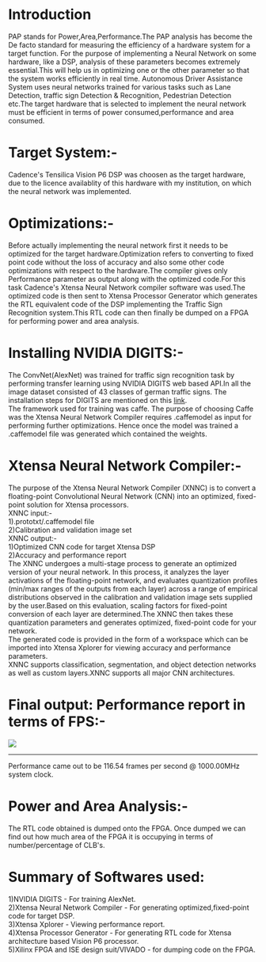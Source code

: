 # Introduction
PAP stands for Power,Area,Performance.The PAP analysis has become the De facto standard for measuring the efficiency of a hardware system for a target function. For the purpose of implementing a Neural Network on some hardware, like a DSP, analysis of these parameters becomes extremely essential.This will help us in optimizing one or the other parameter so that the system works efficiently in real time. Autonomous Driver Assistance System uses neural networks trained for various tasks such as Lane Detection, traffic sign Detection & Recognition, Pedestrian Detection etc.The target hardware that is selected to implement the neural network must be efficient in terms of power consumed,performance and area consumed.  
# Target System:-  
Cadence's Tensilica Vision P6 DSP was choosen as the target hardware, due to the licence availablity of this hardware with my institution, on which the neural network was implemented.
# Optimizations:-
Before actually implementing the neural network first it needs to be optimized for the target hardware.Optimization refers to converting to fixed point code without the loss of accuracy and also some other code optimizations with respect to the hardware.The compiler gives only Performance parameter as output along with the optimized code.For this task Cadence's Xtensa Neural Network compiler software was used.The optimized code is then sent to Xtensa Processor Generator which generates the RTL equivalent code of the DSP implementing the Traffic Sign Recognition system.This RTL code can then finally be dumped on a FPGA for performing power and area analysis.     
# Installing NVIDIA DIGITS:-  
The ConvNet(AlexNet) was trained for traffic sign recognition task by performing transfer learning using NVIDIA DIGITS web based API.In all the image dataset consisted of 43 classes of german traffic signs. The installation steps for DIGITS are mentioned on this [link](https://github.com/patilninad/DIGITS).  
The framework used for training was caffe. The purpose of choosing Caffe was the Xtensa Neural Network Compiler requires .caffemodel as input for performing further optimizations. Hence once the model was trained a .caffemodel file was generated which contained the weights.  
# Xtensa Neural Network Compiler:-   
The purpose of the Xtensa Neural Network Compiler (XNNC) is to convert a floating-point
Convolutional Neural Network (CNN) into an optimized, fixed-point solution for Xtensa
processors.  
XNNC input:-  
1).prototxt/.caffemodel file  
2)Calibration and validation image set    
XNNC output:-  
1)Optimized CNN code for target Xtensa DSP    
2)Accuracy and performance report    
The XNNC undergoes a multi-stage process to generate an optimized version of your neural
network. In this process, it analyzes the layer activations of the floating-point network, and evaluates quantization profiles (min/max ranges of the outputs from each layer) across a range of empirical distributions observed in the calibration and validation image sets supplied by the user.Based on this evaluation, scaling factors for fixed-point conversion of each layer are determined.The XNNC then takes these quantization parameters and generates optimized, fixed-point code for your network.  
The generated code is provided in the form of a workspace which can be imported into Xtensa Xplorer for viewing accuracy and performance parameters.  
XNNC supports classification, segmentation, and object detection networks as well
as custom layers.XNNC supports all major CNN architectures.  
# Final output: Performance report in terms of FPS:-
![](https://github.com/patilninad/Performance-analysis-of-ConvNet-trained-for-Traffic-Sign-Recognition-on-Cadence-Tensilica-P6-DSP/blob/master/PerformanceReport.jpeg)  
__________________________________________________________________________________________  
Performance came out to be 116.54 frames per second @ 1000.00MHz system clock. 
# Power and Area Analysis:-  
The RTL code obtained is dumped onto the FPGA. Once dumped we can find out how much area of the FPGA it is occupying in terms of number/percentage of CLB's.  
# Summary of Softwares used:  
1)NVIDIA DIGITS - For training AlexNet.  
2)Xtensa Neural Network Compiler - For generating optimized,fixed-point code for target DSP.   
3)Xtensa Xplorer - Viewing performance report.   
4)Xtensa Processor Generator - For generating RTL code for Xtensa architecture based Vision P6 processor.  
5)Xilinx FPGA and ISE design suit/VIVADO - for dumping code on the FPGA. 
